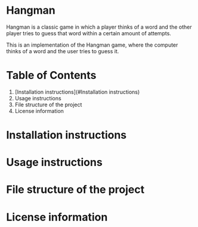 # Hangman
Hangman is a classic game in which a player thinks of a word and the other player tries to guess that word within a certain amount of attempts.

This is an implementation of the Hangman game, where the computer thinks of a word and the user tries to guess it. 


# Table of Contents
1. [Installation instructions](#Installation instructions)
2. Usage instructions
3. File structure of the project
4. License information

# Installation instructions


# Usage instructions

# File structure of the project

# License information


